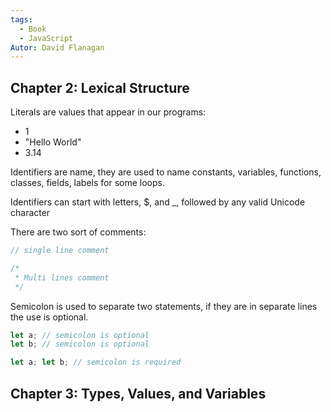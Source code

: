 ```yaml
---
tags:
  - Book
  - JavaScript
Autor: David Flanagan
---
```

## Chapter 2: Lexical Structure

Literals are values that appear in our programs:
- 1
- "Hello World"
- 3.14

Identifiers are name, they are used to name constants, variables, functions, classes, fields, labels for some loops.

Identifiers can start with letters, $, and \_, followed by any valid Unicode character

There are two sort of comments:

```javascript
// single line comment

/* 
 * Multi lines comment
 */
```

Semicolon is used to separate two statements, if they are in separate lines the use is optional.

```javascript
let a; // semicolon is optional
let b; // semicolon is optional
```

```javascript
let a; let b; // semicolon is required
```

## Chapter 3: Types, Values, and Variables